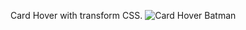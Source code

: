 Card Hover with transform CSS.
![Card Hover Batman](https://media3.giphy.com/media/u3z5Ia8mb6Pq5roacO/giphy.gif?cid=790b76116347f2746eaa13c4966fa66affd41970a5172ec1&rid=giphy.gif&ct=g)